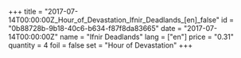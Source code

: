 +++
title = "2017-07-14T00:00:00Z_Hour_of_Devastation_Ifnir_Deadlands_[en]_false"
id = "0b88728b-9b18-40c6-b634-f87f8da83665"
date = "2017-07-14T00:00:00Z"
name = "Ifnir Deadlands"
lang = ["en"]
price = "0.31"
quantity = 4
foil = false
set = "Hour of Devastation"
+++
